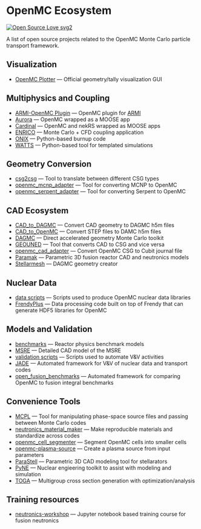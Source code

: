 # OpenMC Ecosystem

[![Open Source Love svg2](https://badges.frapsoft.com/os/v2/open-source.svg?v=103)](https://github.com/ellerbrock/open-source-badges/)

A list of open source projects related to the OpenMC Monte Carlo particle transport framework.

## Visualization

- [OpenMC Plotter](https://github.com/openmc-dev/plotter) — Official geometry/tally visualization GUI

## Multiphysics and Coupling

- [ARMI-OpenMC Plugin](https://github.com/terrapower/armicontrib-openmc) — OpenMC plugin for [ARMI](https://github.com/terrapower/armi)
- [Aurora](https://github.com/aurora-multiphysics/aurora) — OpenMC wrapped as a MOOSE app
- [Cardinal](https://github.com/neams-th-coe/cardinal) — OpenMC and nekRS wrapped as MOOSE apps
- [ENRICO](https://github.com/enrico-dev/enrico) — Monte Carlo + CFD coupling application
- [ONIX](https://github.com/jlanversin/ONIX) — Python-based burnup code
- [WATTS](https://github.com/watts-dev/watts) — Python-based tool for templated simulations

## Geometry Conversion

- [csg2csg](https://github.com/makeclean/csg2csg) — Tool to translate between different CSG types
- [openmc_mcnp_adapter](https://github.com/openmc-dev/openmc_mcnp_adapter) — Tool for converting MCNP to OpenMC
- [openmc_serpent_adapter](https://github.com/openmc-dev/openmc_serpent_adapter) — Tool for converting Serpent to OpenMC

## CAD Ecosystem

- [CAD_to_DAGMC](https://github.com/fusion-energy/cad_to_dagmc) — Convert CAD geometry to DAGMC h5m files
- [CAD_to_OpenMC](https://github.com/openmsr/CAD_to_OpenMC) — Convert STEP files to DAMC h5m files
- [DAGMC](https://github.com/svalinn/DAGMC) — Direct accelerated geometry Monte Carlo toolkit
- [GEOUNED](https://github.com/GEOUNED-code/GEOUNED) — Tool that converts CAD to CSG and vice versa
- [openmc_cad_adapter](https://github.com/openmc-dev/openmc_cad_adapter) — Convert OpenMC CSG to Cubit journal file
- [Paramak](https://github.com/fusion-energy/paramak) — Parametric 3D fusion reactor CAD and neutronics models
- [Stellarmesh](https://github.com/stellarmesh/stellarmesh) — DAGMC geometry creator

## Nuclear Data

- [data scripts](https://github.com/openmc-dev/data) — Scripts used to produce OpenMC nuclear data libraries
- [FrendyPlus](https://jihulab.com/newcomputelab/frendyplus) — Data processing code built on top of Frendy that can generate HDF5 libraries for OpenMC

## Models and Validation

- [benchmarks](https://github.com/mit-crpg/benchmarks) — Reactor physics benchmark models
- [MSRE](https://github.com/openmsr/msre) — Detailed CAD model of the MSRE
- [validation scripts](https://github.com/openmc-dev/validation) — Scripts used to automate V\&V activities
- [JADE](https://github.com/JADE-V-V/JADE) — Automated framework for V\&V of nuclear data and transport codes
- [open_fusion_benchmarks](https://github.com/eepeterson/openmc_fusion_benchmarks) — Automated framework for comparing OpenMC to fusion integral benchmarks

## Convenience Tools

- [MCPL](https://github.com/mctools/mcpl) — Tool for manipulating phase-space source files and passing between Monte Carlo codes
- [neutronics_material_maker](https://github.com/fusion-energy/neutronics_material_maker) — Make reproducible materials and standardize across codes
- [openmc_cell_segmenter](https://github.com/fusion-energy/openmc_cell_segmenter) — Segment OpenMC cells into smaller cells
- [openmc-plasma-source](https://github.com/fusion-energy/openmc-plasma-source) — Create a plasma source from input parameters
- [ParaStell](https://github.com/svalinn/parastell) — Parametric 3D CAD modeling tool for stellarators
- [PyNE](https://github.com/pyne/pyne) — Nuclear engieering toolkit to assist with modeling and simulation
- [TOGA](https://github.com/lanl/TOGA) — Multigroup cross section generation with optimization/analysis

## Training resources

- [neutronics-workshop](https://github.com/fusion-energy/neutronics-workshop) — Jupyter notebook based training course for fusion neutronics
